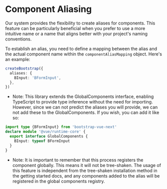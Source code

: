 # Component Aliasing

Our system provides the flexibility to create aliases for components. This feature can be particularly beneficial when you prefer to use a more intuitive name or a name that aligns better with your project's naming conventions.

To establish an alias, you need to define a mapping between the alias and the actual component name within the `componentAliasMapping` object. Here's an example:

```ts
createBootstrap({
  aliases: {
    BInput: 'BFormInput',
  },
})
```

- Note: This library extends the GlobalComponents interface, enabling TypeScript to provide type inference without the need for importing. However, since we can not predict the aliases you will provide, we can not add these to the GlobalComponents. If you wish, you can add it like so:

```ts
import type {BFormInput} from 'bootstrap-vue-next'
declare module '@vue/runtime-core' {
  export interface GlobalComponents {
    BInput: typeof BFormInput
  }
}
```

- Note: It is important to remember that this process registers the component globally. This means it will not be tree-shaken. The usage of this feature is independent from the tree-shaken installation method in the getting started docs, and any components added to the alias will be registered in the global components registry.
